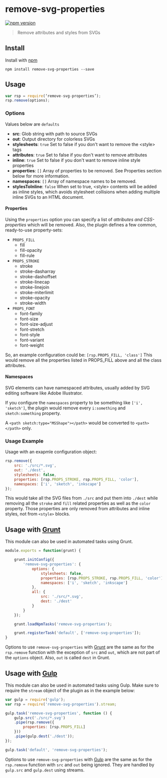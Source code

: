 # remove-svg-properties

[![npm version](https://badge.fury.io/js/remove-svg-properties.svg)](http://badge.fury.io/js/remove-svg-properties)

> Remove attributes and styles from SVGs

## Install

Install with [npm](https://npmjs.org/package/remove-svg-properties)

```
npm install remove-svg-properties --save
```

## Usage

```javascript
var rsp = require(‘remove-svg-properties’);
rsp.remove(options);
```

### Options

Values below are `defaults`

- **src**: Glob string with path to source SVGs
- **out**: Output directory for colorless SVGs
- **stylesheets**: `true` Set to false if you don't want to remove the &lt;style&gt; tags
- **attributes**: `true` Set to false if you don't want to remove attributes
- **inline**: `true` Set to false if you don't want to remove inline style properties
- **properties**: `[]` Array of properties to be removed. See Properties section below for more information.
- **namespaces**: `[]` Array of namespace names to be removed.
- **stylesToInline**: `false` When set to true, &lt;style&gt; contents will be added as inline styles, which avoids stylesheet collisions when adding multiple inline SVGs to an HTML document.

#### Properties

Using the `properties` option you can specify a list of *attributes and CSS-properties* which will be removed.
Also, the plugin defines a few common, ready-to-use property-sets:
- `PROPS_FILL`
  - fill
  - fill-opacity
  - fill-rule
- `PROPS_STROKE`
  - stroke
  - stroke-dasharray
  - stroke-dashoffset
  - stroke-linecap
  - stroke-linejoin
  - stroke-miterlimit
  - stroke-opacity
  - stroke-width
- `PROPS_FONT`
  - font-family
  - font-size
  - font-size-adjust
  - font-stretch
  - font-style
  - font-variant
  - font-weight

So, an example configuration could be: `[rsp.PROPS_FILL, 'class']`
This would remove all the properties listed in PROPS_FILL above and all the class attributes.

#### Namespaces

SVG elements can have namespaced attributes, usually added by SVG editing software like Adobe Illustrator.

If you configure the `namespaces` property to be something like `['i', 'sketch']`, the plugin
would remove every `i:something` and `sketch:something` property.

A `<path sketch:type="MSShape"></path>` would be converted to `<path></path>` only.

### Usage Example

Usage with an exapmle configuration object:
```javascript
rsp.remove({
    src: './src/*.svg',
    out: './dest',
    stylesheets: false,
    properties: [rsp.PROPS_STROKE, rsp.PROPS_FILL, 'color'],
    namespaces: ['i', 'sketch', 'inkscape']
});
```

This would take all the SVG files from `./src` and put them into `./dest` while removing all the `stroke` and `fill` related properties as well as the `color` property. Those properties are only removed from attributes and inline styles, not from `<style>` blocks.

## Usage with [Grunt](http://gruntjs.com)

This module can also be used in automated tasks using Grunt.

```javascript
module.exports = function(grunt) {

    grunt.initConfig({
        'remove-svg-properties': {
            options: {
                stylesheets: false,
                properties: [rsp.PROPS_STROKE, rsp.PROPS_FILL, 'color'],
                namespaces: ['i', 'sketch', 'inkscape']
            },
            all: {
                src: './src/*.svg',
                dest: './dest'
            }
        }
    });

    grunt.loadNpmTasks('remove-svg-properties');

    grunt.registerTask('default', ['remove-svg-properties']);
}
```

Options to use `remove-svg-properties` with [Grunt](http://gruntjs.com) are the same as for the `rsp.remove` function with the exception of `src` and `out`, which are not part of the `options` object. Also, `out` is called `dest` in Grunt.

## Usage with [Gulp](http://gulpjs.com/)

This module can also be used in automated tasks using Gulp. Make sure to require the `stream` object of the plugin as in the example below:

```javascript
var gulp = require('gulp');
var rsp = require('remove-svg-properties').stream;

gulp.task('remove-svg-properties', function () {
    gulp.src('./src/*.svg')
    .pipe(rsp.remove({
        properties: [rsp.PROPS_FILL]
    }))
    .pipe(gulp.dest('./dest'));
});

gulp.task('default', 'remove-svg-properties');

```

Options to use `remove-svg-properties` with [Gulp](http://gulpjs.com/) are the same as for the `rsp.remove` function with `src` and `out` being ignored. They are handled by `gulp.src` and `gulp.dest` using streams.